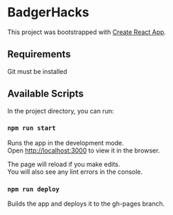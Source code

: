 # BadgerHacks

This project was bootstrapped with [Create React App](https://github.com/facebook/create-react-app).

## Requirements

Git must be installed

## Available Scripts

In the project directory, you can run:

### `npm run start`

Runs the app in the development mode.\
Open [http://localhost:3000](http://localhost:3000) to view it in the browser.

The page will reload if you make edits.\
You will also see any lint errors in the console.

### `npm run deploy`

Builds the app and deploys it to the gh-pages branch.
